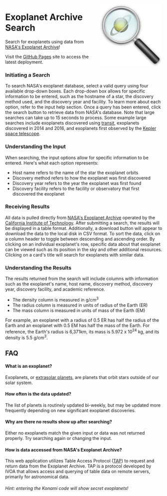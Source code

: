 <p align="center">
  <img src="https://github.com/jarvisar/senior-design/blob/master/src/assets/icon.png" width="200px" style="float: right; margin-left: 10px;"/>

# Exoplanet Archive Search

 Search for exoplanets using data from [NASA's Exoplanet Archive](https://exoplanetarchive.ipac.caltech.edu/cgi-bin/TblView/nph-tblView?app=ExoTbls&config=PSCompPars)!
 
 Visit the [GitHub Pages](http://jarvisar.github.io/senior-design) site to access the latest deployment.
      
 ### Initiating a Search
 
 To search NASA's exoplanet database, select a valid query using four available drop-down boxes. 
      Each drop-down box allows for specific information to be entered, such as the hostname of a star, the discovery 
      method used, and the discovery year and facility. To learn more about each option, refer to the input help section. 
      Once a query has been entered, click the search button to retrieve data from NASA's database. Note that large searches
      can take up to 15 seconds to process. Some example large searches include exoplanets discovered using [transit](https://exoplanets.nasa.gov/faq/31/whats-a-transit/), exoplanets 
      discovered in 2014 and 2016, and exoplanets first observed by the [Kepler space telescope](https://www.nasa.gov/mission_pages/kepler/overview/index.html).
      
 ### Understanding the Input
 
 When searching, the input options allow for specific information to be entered. Here's what each option represents:
 
 * Host name refers to the name of the star the exoplanet orbits
 * Discovery method refers to how the exoplanet was first discovered
 * Discovery year refers to the year the exoplanet was first found
 * Discovery facility refers to the facility or observatory that first discovered the exoplanet

### Receiving Results

All data is pulled directly from [NASA's Exoplanet Archive](https://exoplanetarchive.ipac.caltech.edu/cgi-bin/TblView/nph-tblView?app=ExoTbls&config=PSCompPars) operated by the [California Institute of Technology](https://www.ipac.caltech.edu/). After submitting a search, the results will be displayed in a table format. Additionally, a download button will appear to download the data to the local disk in CSV format. 
        To sort the data, click on a column header to toggle between descending and ascending order. 
        By clicking on an individual exoplanet's row, specific data about that exoplanet can be viewed such as its position 
        in the sky and other additional resources. Clicking on a card's title will search for exoplanets with similar data.
        
### Understanding the Results

The results returned from the search will include columns with information such as the exoplanet's name, host name, discovery method, discovery year, discovery facility, and academic reference.

  * The density column is measured in g/cm<sup>3</sup>
  * The radius column is measured in units of radius of the Earth (ER)
  * The mass column is measured in units of mass of the Earth (EM)

For example, an exoplanet with a radius of 0.5 ER has half the radius of the Earth and an exoplanet with 0.5 EM has half the mass of the Earth. For reference, the Earth's radius is 6,371km, its mass is 5.972 x 10<sup>24</sup> kg, and its density is 5.5 g/cm<sup>3</sup>.

## FAQ

#### What is an exoplanet?

Exoplanets, or [extrasolar planets](https://exoplanets.nasa.gov/what-is-an-exoplanet/overview/), are planets that orbit stars outside of our solar system.

#### How often is the data updated?

The list of planets is routinely updated bi-weekly, but may be updated more frequently depending on new significant exoplanet discoveries.

#### Why are there no results show up after searching?

Either no exoplanets match the given input or data was not returned properly. Try searching again or changing the input.

#### How is data accessed from NASA's Exoplanet Archive?

This web application utilizes Table Access Protocol ([TAP](https://www.ivoa.net/documents/TAP/)) to request and return data from the Exoplanet Archive. TAP is a protocol developed by IVOA that allows access and querying of table data on remote servers, primarily for astronomical data.

###### Hint: entering the Konami code will show secret exoplanets!
